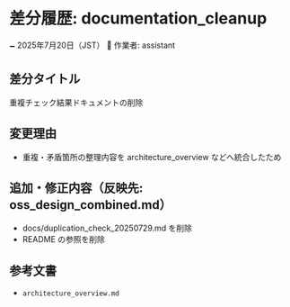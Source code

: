 # 差分履歴: documentation_cleanup

🗕 2025年7月20日（JST）
🧐 作業者: assistant

## 差分タイトル
重複チェック結果ドキュメントの削除

## 変更理由
- 重複・矛盾箇所の整理内容を architecture_overview などへ統合したため

## 追加・修正内容（反映先: oss_design_combined.md）
- docs/duplication_check_20250729.md を削除
- README の参照を削除

## 参考文書
- `architecture_overview.md`
